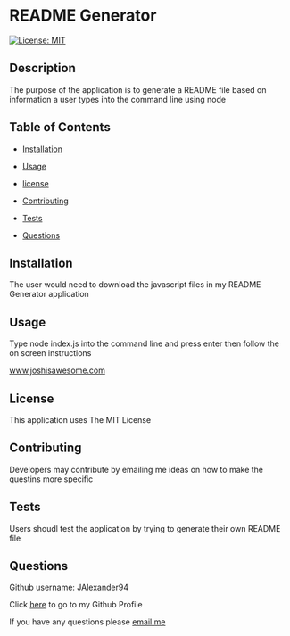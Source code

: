# README Generator

  [![License: MIT](https://img.shields.io/badge/License-MIT-yellow.svg)](https://opensource.org/licenses/MIT)

  ## Description

  The purpose of the application is to generate a README file based on information a user types into the command line using node

  ## Table of Contents

  - [Installation](#installation)

  - [Usage](#usage)

  - [license](#license)

  - [Contributing](#contributing)

  - [Tests](#tests)

  - [Questions](#questions)

  ## Installation

  The user would need to download the javascript files in my README Generator application

  ## Usage

  Type node index.js into the command line and press enter then follow the on screen instructions

  www.joshisawesome.com

  ## License

  This application uses The MIT License

  ## Contributing

  Developers may contribute by emailing me ideas on how to make the questins more specific

  ## Tests

  Users shoudl test the application by trying to generate their own README file

  ## Questions

  Github username: JAlexander94

  Click [here](https://github.com/JAlexander94) to go to my Github Profile

  If you have any questions please [email me](mailto:joshualukealexander@gmail.com)
